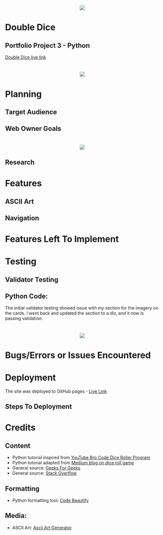 <h1 align="center"><img src="assets/images/"/></h1>

# Double Dice

## Portfolio Project 3 - Python

 <a href ="https://" target="_blank">Double Dice live link</a>

<h1 align="center"><img src="assets/images/"/></h1>

# Planning

## Target Audience


## Web Owner Goals





<h1 align="center"><img src="/assets/images/"/></h1>



## Research


# Features


## ASCII Art







## Navigation



# Features Left To Implement


# Testing


## Validator Testing

## Python Code:
The initial validator testing showed issue with my section for the imagery on the cards. I went back and updated the section to a div, and it now is passing validation.
<h1 align="center"><img src="/assets/images/"/></h1>


# Bugs/Errors or Issues Encountered


# Deployment

The site was deployed to GitHub pages - <a href ="https://" target="_blank">Live Link</a>

## Steps To Deployment



# Credits 

## Content

- Python tutorial inspired from <a href="https://www.youtube.com/watch?v=x-Ag2_bJ40Y&t=466s" target="_blank"> YouTube Bro Code Dice Roller Program</a>
- Python tutorial adapted from <a href="https://medium.com/@haseebzeeshan2010/multiple-dice-game-using-ascii-art-in-python-9f9ad4f63fd3" target="_blank">Medium blog on dice roll game</a>
- General source: <a href="https://www.geeksforgeeks.org" target="_blank">Geeks For Geeks</a>
- General source: <a href="https://www.stackoverflow.com" target="_blank">Stack Overflow</a>


## Formatting

- Python formatting tool: <a href="https://codebeautify.org/python-formatter-beautifier" target="_blank">Code Beautify</a>


## Media:

- ASCII Art: <a href="https://patorjk.com/software" target="_blank">Ascii Art Generator</a>

